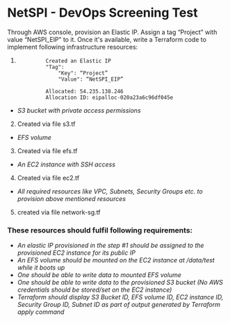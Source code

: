 # NetSPI - DevOps Screening Test

Through AWS console, provision an Elastic IP. Assign a tag “Project” with value “NetSPI_EIP” to it. Once it's available, write a Terraform code to implement following infrastructure resources:

1. 
                Created an Elastic IP
                "Tag": 
                    "Key": “Project”
                    "Value": “NetSPI_EIP” 

                Allocated: 54.235.138.246
                Allocation ID: eipalloc-020a23a6c96df045e

-   _S3 bucket with private access permissions_

2. Created via file s3.tf

-   _EFS volume_

3. Created via file efs.tf

-   _An EC2 instance with SSH access_

4. Created via file ec2.tf

-   _All required resources like VPC, Subnets, Security Groups etc. to provision above mentioned resources_

5. created via file network-sg.tf


### These resources should fulfil following requirements:
- _An elastic IP provisioned in the step #1 should be assigned to the provisioned EC2 instance for its public IP_
- _An EFS volume should be mounted on the EC2 instance at /data/test while it boots up_
- _One should be able to write data to mounted EFS volume_
- _One should be able to write data to the provisioned S3 bucket (No AWS credentials should be stored/set on the EC2 instance)_
- _Terraform should display S3 Bucket ID, EFS volume ID, EC2 instance ID, Security Group ID, Subnet ID as part of output generated by Terraform apply command_

